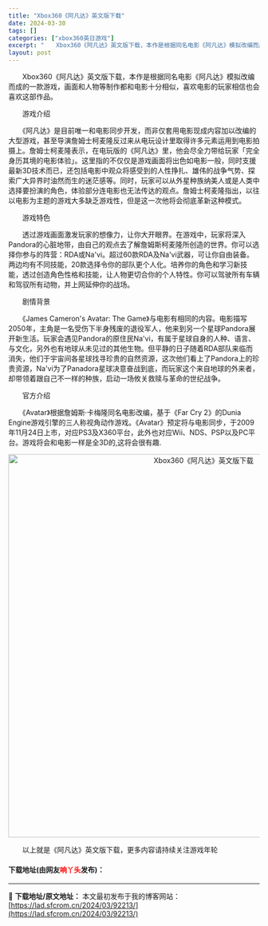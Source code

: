 ```yaml
---
title: "Xbox360《阿凡达》英文版下载"
date: 2024-03-30
tags: []
categories: ["xbox360英日游戏"]
excerpt: "　　Xbox360《阿凡达》英文版下载，本作是根据同名电影《阿凡达》模拟改编而成的一款游戏，画面和人物等制作都和电影十分相似，喜欢电影的玩家相信也会喜欢这部作品。 　　游戏介绍 　　《阿凡达》是目前唯一和电影同步开发，而非仅套用电影现成内容加以改编的大型游戏，甚至导演詹姆士柯麦隆反过来从电玩设计里取&hellip;"
layout: post
---
```


 <p>　　Xbox360《阿凡达》英文版下载，本作是根据同名电影《阿凡达》模拟改编而成的一款游戏，画面和人物等制作都和电影十分相似，喜欢电影的玩家相信也会喜欢这部作品。</p> <p>　　游戏介绍</p> <p>　　《阿凡达》是目前唯一和电影同步开发，而非仅套用电影现成内容加以改编的大型游戏，甚至导演詹姆士柯麦隆反过来从电玩设计里取得许多元素运用到电影拍摄上。詹姆士柯麦隆表示，在电玩版的《阿凡达》里，他会尽全力带给玩家「完全身历其境的电影体验」。这里指的不仅仅是游戏画面将出色如电影一般，同时支援最新3D技术而已，还包括电影中观众将感受到的人性挣扎、雄伟的战争气势、探索广大异界时油然而生的迷茫感等。同时，玩家可以从外星种族纳美人或是人类中选择要扮演的角色，体验部分连电影也无法传达的观点。詹姆士柯麦隆指出，以往以电影为主题的游戏大多缺乏游戏性，但是这一次他将会彻底革新这种模式。</p> <p>　　游戏特色</p> <p>　　透过游戏画面激发玩家的想像力，让你大开眼界。在游戏中，玩家将深入Pandora的心脏地带，由自己的观点去了解詹姆斯柯麦隆所创造的世界。你可以选择你参与的阵营：RDA或Na&#39;vi。超过60款RDA及Na&#39;vi武器，可让你自由装备。两边均有不同技能，20款选择令你的部队更个人化。培养你的角色和学习新技能，透过创造角色性格和技能，让人物更切合你的个人特性。你可以驾驶所有车辆和驾驭所有动物，并上网延伸你的战场。</p> <p>　　剧情背景</p> <p>　　《James Cameron&#39;s Avatar: The Game》与电影有相同的内容。电影描写2050年，主角是一名受伤下半身残废的退役军人，他来到另一个星球Pandora展开新生活。玩家会遇见Pandora的原住民Na&#39;vi，有属于星球自身的人种、语言、与文化，另外也有地球从未见过的其他生物。但平静的日子随着RDA部队来临而消失，他们于宇宙间各星球找寻珍贵的自然资源，这次他们看上了Pandora上的珍贵资源，Na&#39;vi为了Panadora星球决意奋战到底，而玩家这个来自地球的外来者，却带领着跟自己不一样的种族，启动一场攸关救赎与革命的世纪战争。</p> <p>　　官方介绍</p> <p>　　《Avatar》根据詹姆斯&middot;卡梅隆同名电影改编，基于《Far Cry 2》的Dunia Engine游戏引擎的三人称视角动作游戏。《Avatar》预定将与电影同步，于2009年11月24日上市，对应PS3及X360平台，此外也对应Wii、NDS、PSP以及PC平台。游戏将会和电影一样是全3D的,这将会很有趣.</p> <p align="center"><img align="" border="0" src="https://lad.sfcrom.cn/wp-content/uploads/2024/03/20240330_6607d3c0a8a8f.jpg" width="767" alt="Xbox360《阿凡达》英文版下载" /></p> <p>　　以上就是《阿凡达》英文版下载，更多内容请持续关注游戏年轮</p> <p><h4>下载地址(由网友<font color="red">响丫头</font>发布)：</h4></p> 

---
📖 **下载地址/原文地址：** 本文最初发布于我的博客网站：[https://lad.sfcrom.cn/2024/03/92213/](https://lad.sfcrom.cn/2024/03/92213/)

